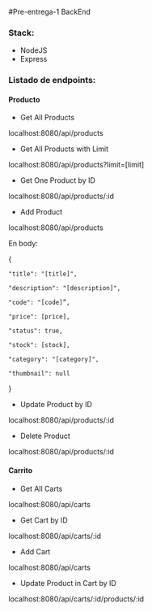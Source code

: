 #Pre-entrega-1 BackEnd

### Stack:
- NodeJS
- Express

### Listado de endpoints:
#### Producto

- Get All Products
  
localhost:8080/api/products

- Get All Products with Limit
  
localhost:8080/api/products?limit=[limit]

- Get One Product by ID
  
localhost:8080/api/products/:id

- Add Product
  
localhost:8080/api/products


En body:

  {
  
    "title": "[title]",
    
    "description": "[description]",
    
    "code": "[code]”,
    
    "price": [price],
    
    "status": true,
    
    "stock": [stock],
    
    "category": "[category]",
    
    "thumbnail": null
    
   }
   
- Update Product by ID
  
localhost:8080/api/products/:id

- Delete Product
  
localhost:8080/api/products/:id


#### Carrito

- Get All Carts
  
localhost:8080/api/carts

- Get Cart by ID
  
localhost:8080/api/carts/:id

- Add Cart
  
localhost:8080/api/carts

- Update Product in Cart by ID
  
localhost:8080/api/carts/:id/products/:id

